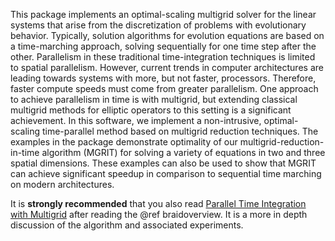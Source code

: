 <!--
  - Copyright (c) 2013, Lawrence Livermore National Security, LLC. 
  - Produced at the Lawrence Livermore National Laboratory. Written by 
  - Jacob Schroder schroder2@llnl.gov, Rob Falgout falgout2@llnl.gov,
  - Tzanio Kolev kolev1@llnl.gov, Ulrike Yang yang11@llnl.gov, 
  - Veselin Dobrev dobrev1@llnl.gov, et al. 
  - LLNL-CODE-660355. All rights reserved.
  - 
  - This file is part of XBraid. Email schroder2@llnl.gov on how to download. 
  - 
  - This program is free software; you can redistribute it and/or modify it under
  - the terms of the GNU General Public License (as published by the Free Software
  - Foundation) version 2.1 dated February 1999.
  - 
  - This program is distributed in the hope that it will be useful, but WITHOUT ANY
  - WARRANTY; without even the IMPLIED WARRANTY OF MERCHANTABILITY or FITNESS FOR A
  - PARTICULAR PURPOSE. See the terms and conditions of the GNU General Public
  - License for more details.
  - 
  - You should have received a copy of the GNU Lesser General Public License along
  - with this program; if not, write to the Free Software Foundation, Inc., 59
  - Temple Place, Suite 330, Boston, MA 02111-1307 USA
 --> 

This package implements an optimal-scaling multigrid solver for the linear
systems that arise from the discretization of problems with evolutionary
behavior. Typically, solution algorithms for evolution equations are based on a
time-marching approach, solving sequentially for one time step after the other.
Parallelism in these traditional time-integration techniques is limited to
spatial parallelism. However, current trends in computer architectures are
leading towards systems with more, but not faster, processors. Therefore,
faster compute speeds must come from greater parallelism. One approach to
achieve parallelism in time is with multigrid, but extending classical
multigrid methods for elliptic operators to this setting is a significant
achievement. In this software, we implement a non-intrusive, optimal-scaling
time-parallel method based on multigrid reduction techniques. The examples in
the package demonstrate optimality of our multigrid-reduction-in-time algorithm
(MGRIT) for solving a variety of equations in two and three spatial
dimensions. These examples can also be used to show that MGRIT can achieve
significant speedup in comparison to sequential time marching on modern
architectures.

It is **strongly recommended** that you also read [Parallel Time Integration
with Multigrid](https://computation-rnd.llnl.gov/linear_solvers/pubs/mgritPaper-2013.pdf)
after reading the @ref braidoverview.  It is a more in depth discussion of the algorithm
and associated experiments.

